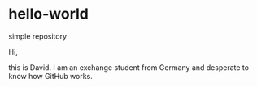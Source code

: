 # hello-world
simple repository

Hi, 

this is David.
I am an exchange student from Germany and desperate to know how GitHub works.
